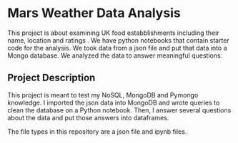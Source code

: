 # Mars Weather Data Analysis
This project is about examining UK food estabblishments including their name, location and ratings . We have python notebooks that contain starter code for the analysis. We took data from a json file and put that data into a Mongo database. We analyzed the data to answer meaningful questions.

## Project Description
This project is meant to test my NoSQL, MongoDB and Pymongo knowledge. I imported the json data into MongoDB and wrote queries to clean the database on a Python notebook. Then, I answer several questions about the data and put those answers into dataframes.

The file types in this repository are a json file and ipynb files.
